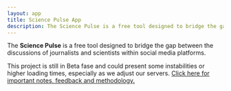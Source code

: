 ```yaml
---
layout: app
title: Science Pulse App
description: The Science Pulse is a free tool designed to bridge the gap between the discussions of journalists and scientists within social media platforms.
---
```


The **Science Pulse** is a free tool designed to bridge the gap between the discussions of journalists and scientists within social media platforms.

This project is still in Beta fase and could present some instabilities or higher loading times, especially as we adjust our servers. <a class="button" href="#popup1">Click here for important notes, feedback and methodology.</a>

<div id="popup1" class="overlay">
	<div class="popup">
		<h2>NOTES</h2>
		<a class="close" href="#">&times;</a>
		<div class="content">
As a data exploratory tool, it is better suited to work on desktop computers, but it also works on mobile. For now, we have only data from Twitter, but we are working to get access to data to create other modules, especially one for Facebook.
<br><br>
To suggest a new profile to be included in our platform, use <a href="https://docs.google.com/forms/d/e/1FAIpQLSfGk8fYdAtAcyMuddZHqJDHYuTYn0o6i5dSrPzB__0HeggLhQ/viewform" target="_blank">this form</a>.
<br><br>
For any other inquiries, reach us at <a href="mailto:sciencemonitor@icfj.org" target="_blank">sciencemonitor@icfj.org</a>.
<br><br>
For the methodology <a href="../methodology" target="_blank">click here</a>.

You can find our privacy policy and license <a href="../privacy" target="_blank">in this link</a>.
		</div>
	</div>
</div>

<style>
.box {
  width: 40%;
  margin: 0;
  background: rgba(255,255,255,0.2);
  padding: 0 0 20px;
  border: 2px solid #fff;
  border-radius: 10;
  background-clip: padding-box;
  text-align: left;
}

.button {

}
.button:hover {
  background: #1cd999;
  color: #fff
}

.overlay {
  position: fixed;
  top: 0;
  bottom: 0;
  left: 0;
  right: 0;
  background: rgba(0, 0, 0, 0.7);
  transition: opacity 500ms;
  visibility: hidden;
  opacity: 0;
}
.overlay:target {
  visibility: visible;
  opacity: 1;
}

.popup {
  margin: 70px auto;
  padding: 20px;
  background: #fff;
  border-radius: 5px;
  width: 30%;
  position: relative;
  transition: all 5s ease-in-out;
}

.popup h2 {
  margin-top: 0;
  color: #333;
}
.popup .close {
  position: absolute;
  top: 20px;
  right: 30px;
  transition: all 200ms;
  font-size: 30px;
  font-weight: bold;
  text-decoration: none;
  color: #333;
}
.popup .close:hover {
  color: #06D85F;
}
.popup .content {
  max-height: 30%;
  overflow: auto;
}

@media screen and (max-width: 700px){
  .box{
    width: 70%;
  }
  .popup{
    width: 70%;
  }
}
<style>
